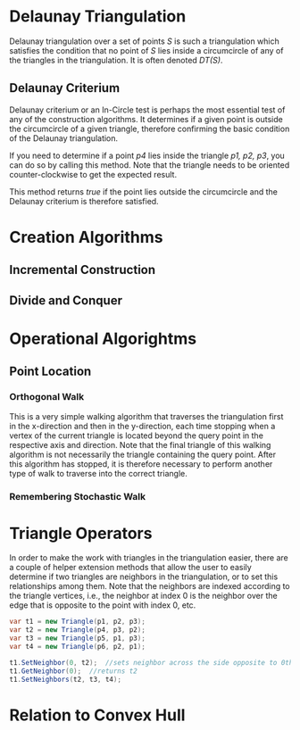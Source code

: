 # Delaunay Triangulation

Delaunay triangulation over a set of points _S_ is such a triangulation which satisfies the condition that no point of _S_ lies inside a circumcircle of any of the triangles in the triangulation. It is often denoted _DT(S)_.

## Delaunay Criterium

Delaunay criterium or an In-Circle test is perhaps the most essential test of any of the construction algorithms. It determines if a given point is outside the circumcircle of a given triangle, therefore confirming the basic condition of the Delaunay triangulation.

If you need to determine if a point _p4_ lies inside the triangle _p1, p2, p3_, you can do so by calling this method. Note that the triangle needs to be oriented counter-clockwise to get the expected result.

<!-- snippet: IncircleTest -->
<!-- endSnippet -->

This method returns _true_ if the point lies outside the circumcircle and the Delaunay criterium is therefore satisfied.

# Creation Algorithms

## Incremental Construction

## Divide and Conquer

# Operational Algorightms

## Point Location

### Orthogonal Walk

This is a very simple walking algorithm that traverses the triangulation first in the x-direction and then in the y-direction, each time stopping when a vertex of the current triangle is located beyond the query point in the respective axis and direction. Note that the final triangle of this walking algorithm is not necessarily the triangle containing the query point. After this algorithm has stopped, it is therefore necessary to perform another type of walk to traverse into the correct triangle.

### Remembering Stochastic Walk

# Triangle Operators

In order to make the work with triangles in the triangulation easier, there are a couple of helper extension methods that allow the user to easily determine if two triangles are neighbors in the triangulation, or to set this relationships among them. Note that the neighbors are indexed according to the triangle vertices, i.e., the neighbor at index 0 is the neighbor over the edge that is opposite to the point with index 0, etc.

<!-- snippet: TriangleNeighbors -->
```cs
var t1 = new Triangle(p1, p2, p3);
var t2 = new Triangle(p4, p3, p2);
var t3 = new Triangle(p5, p1, p3);
var t4 = new Triangle(p6, p2, p1);

t1.SetNeighbor(0, t2);  //sets neighbor across the side opposite to 0th vertex
t1.GetNeighbor(0);  //returns t2
t1.SetNeighbors(t2, t3, t4);
```
<!-- endSnippet -->

# Relation to Convex Hull
